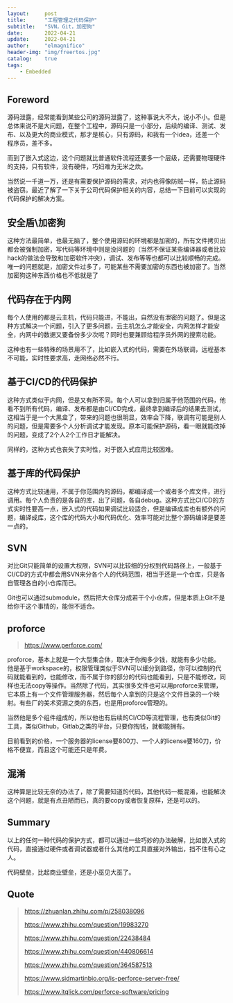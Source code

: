 ```yaml
---
layout:     post
title:      "工程管理之代码保护"
subtitle:   "SVN，Git，加密狗"
date:       2022-04-21
update:     2022-04-21
author:     "elmagnifico"
header-img: "img/freertos.jpg"
catalog:    true
tags:
    - Embedded
---
```


## Foreword

源码泄露，经常能看到某些公司的源码泄露了，这种事说大不大，说小不小。但是总体来说不是大问题，在整个工程中，源码只是一小部分，后续的编译、测试、发布、以及更大的商业模式，那才是核心，只有源码，和我有一个idea，还差一个程序员，差不多。

而到了嵌入式这边，这个问题就比普通软件流程还要多一个层级，还需要物理硬件的支持，只有软件，没有硬件，巧妇难为无米之炊。

当然说一千道一万，还是有需要保护源码的需求，对内也得像防贼一样，防止源码被盗窃。最近了解了一下关于公司代码保护相关的内容，总结一下目前可以实现的代码保护的解决方案。



## 安全盾\加密狗

这种方法最简单，也最无脑了，整个使用源码的环境都是加密的，所有文件拷贝出都会被强制加密，写代码等环境中则是没问题的（当然不保证某些编译器或者比较hack的做法会导致和加密软件冲突），调试、发布等等也都可以比较顺畅的完成。唯一的问题就是，加密文件过多了，可能某些不需要加密的东西也被加密了。当然加密狗这种东西价格也不低就是了



## 代码存在于内网

每个人使用的都是云主机，代码只能进，不能出，自然没有泄密的问题了。但是这种方式解决一个问题，引入了更多问题，云主机怎么才能安全，内网怎样才能安全，内网中的数据又要备份多少次呢？同时也要兼顾给程序员外网的搜索功能。

这种也有一些特殊的场景用不了，比如嵌入式的代码，需要在外场联调，远程基本不可能，实时性要求高，走网络必然不行。



## 基于CI/CD的代码保护

这种方式类似于内网，但是又有所不同。每个人可以拿到归属于他范围的代码，他看不到所有代码，编译、发布都是由CI/CD完成，最终拿到编译后的结果去测试，这相当于是一个大黑盒了，带来的问题也很明显，效率会下降，联调有可能是别人的问题，但是需要多个人分析调试才能发现。原本可能保护源码，看一眼就能改掉的问题，变成了2个人2个工作日才能解决。

同样的，这种方式也丧失了实时性，对于嵌入式应用比较困难。



## 基于库的代码保护

这种方式比较通用，不属于你范围内的源码，都编译成一个或者多个库文件，进行调用。每个人负责的是各自的库，出了问题，各自debug。这种方式比CI/CD的方式实时性要高一点，嵌入式的代码如果调试比较适合，但是编译成库也有额外的问题，编译成库，这个库的代码大小和代码优化、效率可能对比整个源码编译是要差一点的。



## SVN

对比Git只能简单的设置大权限，SVN可以比较细的分权到代码路径上，一般基于CI/CD的方式中都会用SVN来分各个人的代码范围，相当于还是一个仓库，只是各自管理各自的小仓库而已。

Git也可以通过submodule，然后把大仓库分成若干个小仓库，但是本质上Git不是给你干这个事情的，能但不适合。



## proforce

> https://www.perforce.com/

proforce，基本上就是一个大型集合体，取决于你掏多少钱，就能有多少功能。他是基于workspace的，权限管理类似于SVN可以细分到路径，你可以控制的代码就能看到的，也能修改，而不属于你的部分的代码也能看到，只是不能修改，同样也无法copy等操作。当然除了代码，其实很多文件也可以用proforce来管理，它本质上有一个文件管理服务器，然后每个人拿到的只是这个文件目录的一个映射。有些厂的美术资源之类的东西，也是用proforce管理的。

当然他是多个组件组成的，所以他也有后续的CI/CD等流程管理，也有类似Git的工具，类似Github，Gitlab之类的平台，只要你掏钱，就都能拥有。

目前看到的价格，一个服务器的license要800刀、一个人的license要160刀，价格不便宜，而且这个可能还只是年费。



## 混淆

这种算是比较无奈的办法了，除了需要知道的代码，其他代码一概混淆，也能解决这个问题，就是有点丑陋而已，真的要copy或者恢复原样，还是可以的。



## Summary

以上的任何一种代码的保护方式，都可以通过一些巧妙的办法破解，比如嵌入式的代码，直接通过硬件或者调试器或者什么其他的工具直接对外输出，挡不住有心之人。

代码壁垒，比起商业壁垒，还是小巫见大巫了。



## Quote

> https://zhuanlan.zhihu.com/p/258038096
>
> https://www.zhihu.com/question/19983270
>
> https://www.zhihu.com/question/22438484
>
> https://www.zhihu.com/question/440806614
>
> https://www.zhihu.com/question/364587513
>
> https://www.sidmartinbio.org/is-perforce-server-free/
>
> https://www.itqlick.com/perforce-software/pricing